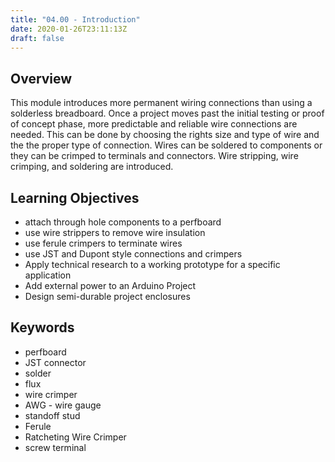 ```yaml
---
title: "04.00 - Introduction"
date: 2020-01-26T23:11:13Z
draft: false
---
```


## Overview

This module introduces more permanent wiring connections than using a solderless breadboard. Once a project moves past the initial testing or proof of concept phase, more predictable and reliable wire connections are needed. This can be done by choosing the rights size and type of wire and the the proper type of connection. Wires can be soldered to components or they can be crimped to terminals and connectors. Wire stripping, wire crimping, and soldering are introduced.

## Learning Objectives

- attach through hole components to a perfboard
- use wire strippers to remove wire insulation
- use ferule crimpers to terminate wires
- use JST and Dupont style connections and crimpers
- Apply technical research to a working prototype for a specific application
- Add external power to an Arduino Project
- Design semi-durable project enclosures

## Keywords

- perfboard
- JST connector
- solder
- flux
- wire crimper
- AWG - wire gauge
- standoff stud
- Ferule
- Ratcheting Wire Crimper
- screw terminal
